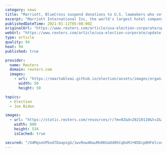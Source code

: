 ```yaml
---
category: news
title: "Marriott, BlueCross suspend donations to U.S. lawmakers who voted against Biden certification"
excerpt: "Marriott International Inc, the world's largest hotel company, and the Blue Cross Blue Shield Association (BCBSA) said Sunday they will suspend donations to U.S. lawmakers who voted last week against certifying President-elect Joe Biden's victory."
publishedDateTime: 2021-01-11T05:08:00Z
originalUrl: "https://www.reuters.com/article/usa-election-corporate/update-3-marriott-bluecross-suspend-donations-to-us-lawmakers-who-voted-against-biden-certification-idUSL1N2JL0EQ"
webUrl: "https://www.reuters.com/article/usa-election-corporate/update-3-marriott-bluecross-suspend-donations-to-us-lawmakers-who-voted-against-biden-certification-idUSL1N2JL0EQ"
type: article
quality: 94
heat: 94
published: true

provider:
  name: Reuters
  domain: reuters.com
  images:
    - url: "https://smartableai.github.io/election/assets/images/organizations/reuters.com-50x50.jpg"
      width: 50
      height: 50

topics:
  - Election
  - Joe Biden

images:
  - url: "https://static.reuters.com/resources/r/?m=02&d=20210110&t=2&i=1547294520&r=LYNXMPEH090FT&w=800"
    width: 800
    height: 534
    isCached: true

secured: "/U4MqseUPbod7DaapsgG/1wvRow4KwuMn8KUaOd0hCq6oMJ+N5Dcp0HFmlcvwKY/K+U9dk7GwSHw/46c+riW22uAC9f9A3uk3yxjCcPxGhlJPO0ZgLf70rNPencvhTmI8CmIy5eRIAHCxOCoFEWckZLNv//8Xs7tWcVYYUwzXEs8lkRc3iSigRSTmhorEM9FbHu3YasYAoeWKJzN5UVYq4ii3Z9FkIySTmrcQlMtJxLx+Ko4z3S9NAEtyMqGS/31vgVoT6TdM6JxK1AzcW79MQ8JWPK368I1s0Ia/w4oHqy+LtZlnZowFhCifVufaidyNH/ux3mUusPULtzaYfnzG0DV107i1W3ZtS+Bw6bljeA=;usaO52LWhCOSDFTwnDt3gA=="
---
```


